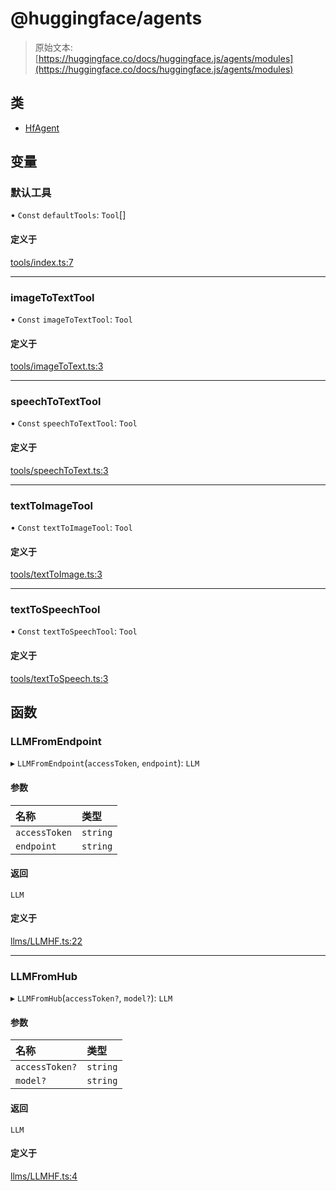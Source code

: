 # @huggingface/agents

> 原始文本: [https://huggingface.co/docs/huggingface.js/agents/modules](https://huggingface.co/docs/huggingface.js/agents/modules)

## 类

+   [HfAgent](classes/HfAgent)

## 变量

### 默认工具

• `Const` `defaultTools`: `Tool`[]

#### 定义于

[tools/index.ts:7](https://github.com/huggingface/huggingface.js/blob/main/packages/agents/src/tools/index.ts#L7)

* * *

### imageToTextTool

• `Const` `imageToTextTool`: `Tool`

#### 定义于

[tools/imageToText.ts:3](https://github.com/huggingface/huggingface.js/blob/main/packages/agents/src/tools/imageToText.ts#L3)

* * *

### speechToTextTool

• `Const` `speechToTextTool`: `Tool`

#### 定义于

[tools/speechToText.ts:3](https://github.com/huggingface/huggingface.js/blob/main/packages/agents/src/tools/speechToText.ts#L3)

* * *

### textToImageTool

• `Const` `textToImageTool`: `Tool`

#### 定义于

[tools/textToImage.ts:3](https://github.com/huggingface/huggingface.js/blob/main/packages/agents/src/tools/textToImage.ts#L3)

* * *

### textToSpeechTool

• `Const` `textToSpeechTool`: `Tool`

#### 定义于

[tools/textToSpeech.ts:3](https://github.com/huggingface/huggingface.js/blob/main/packages/agents/src/tools/textToSpeech.ts#L3)

## 函数

### LLMFromEndpoint

▸ `LLMFromEndpoint`(`accessToken`, `endpoint`): `LLM`

#### 参数

| 名称 | 类型 |
| :-- | :-- |
| `accessToken` | `string` |
| `endpoint` | `string` |

#### 返回

`LLM`

#### 定义于

[llms/LLMHF.ts:22](https://github.com/huggingface/huggingface.js/blob/main/packages/agents/src/llms/LLMHF.ts#L22)

* * *

### LLMFromHub

▸ `LLMFromHub`(`accessToken?`, `model?`): `LLM`

#### 参数

| 名称 | 类型 |
| :-- | :-- |
| `accessToken?` | `string` |
| `model?` | `string` |

#### 返回

`LLM`

#### 定义于

[llms/LLMHF.ts:4](https://github.com/huggingface/huggingface.js/blob/main/packages/agents/src/llms/LLMHF.ts#L4)
